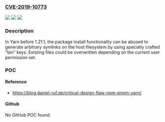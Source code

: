 ### [CVE-2019-10773](https://cve.mitre.org/cgi-bin/cvename.cgi?name=CVE-2019-10773)
![](https://img.shields.io/static/v1?label=Product&message=Yarn&color=blue)
![](https://img.shields.io/static/v1?label=Version&message=n%2Fa&color=blue)
![](https://img.shields.io/static/v1?label=Vulnerability&message=Arbitrary%20File%20Write&color=brighgreen)

### Description

In Yarn before 1.21.1, the package install functionality can be abused to generate arbitrary symlinks on the host filesystem by using specially crafted "bin" keys. Existing files could be overwritten depending on the current user permission set.

### POC

#### Reference
- https://blog.daniel-ruf.de/critical-design-flaw-npm-pnpm-yarn/

#### Github
No GitHub POC found.

